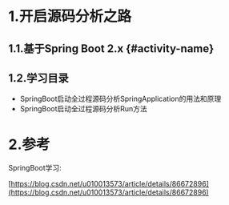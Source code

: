 # 1.开启源码分析之路

## 1.1.基于Spring Boot 2.x {#activity-name}

## 1.2.学习目录

* SpringBoot启动全过程源码分析SpringApplication的用法和原理
* SpringBoot启动全过程源码分析Run方法

# 2.参考

SpringBoot学习:

[https://blog.csdn.net/u010013573/article/details/86672896](https://blog.csdn.net/u010013573/article/details/86672896)

